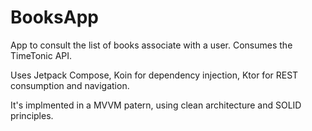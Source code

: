 # BooksApp
App to consult the list of books associate with a user. Consumes the TimeTonic API. 

Uses Jetpack Compose, Koin for dependency injection, Ktor for REST consumption and navigation. 

It's implmented in a MVVM patern, using clean architecture and SOLID principles.
